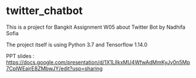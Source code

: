 # twitter_chatbot
This is a project for Bangkit Assignment W05 about Twitter Bot by Nadhifa Sofia

The project itself is using Python 3.7 and Tensorflow 1.14.0


PPT slides : https://docs.google.com/presentation/d/1X1LllkxMU4WfwAdMmKyJv0n5Mp7CplWEajrE8ZMbwJY/edit?usp=sharing
